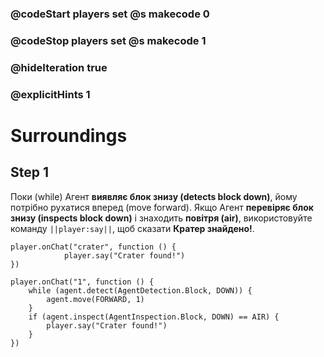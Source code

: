 ### @codeStart players set @s makecode 0
### @codeStop players set @s makecode 1

### @hideIteration true 
### @explicitHints 1


# Surroundings 

## Step 1
Поки (while) Агент **виявляє блок знизу (detects block down)**, йому потрібно рухатися вперед (move forward). Якщо Агент **перевіряє блок знизу (inspects block down)** і знаходить **повітря (air)**, використовуйте команду ``||player:say||``, щоб сказати **Кратер знайдено!**.



```template
player.onChat("crater", function () {
            player.say("Crater found!")
})
```
```ghost
player.onChat("1", function () {
    while (agent.detect(AgentDetection.Block, DOWN)) {
        agent.move(FORWARD, 1)
    }
    if (agent.inspect(AgentInspection.Block, DOWN) == AIR) {
        player.say("Crater found!")
    }
})
```